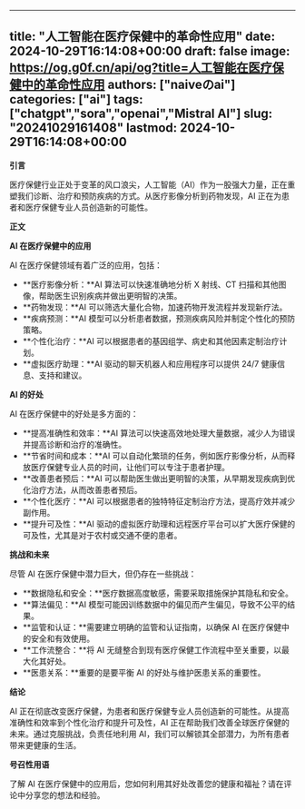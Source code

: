 
---
title: "人工智能在医疗保健中的革命性应用"
date: 2024-10-29T16:14:08+00:00
draft: false
image: https://og.g0f.cn/api/og?title=人工智能在医疗保健中的革命性应用
authors: ["naiveのai"]
categories: ["ai"]
tags: ["chatgpt","sora","openai","Mistral AI"]
slug: "20241029161408"
lastmod: 2024-10-29T16:14:08+00:00
---
**引言**

医疗保健行业正处于变革的风口浪尖，人工智能（AI）作为一股强大力量，正在重塑我们诊断、治疗和预防疾病的方式。从医疗影像分析到药物发现，AI 正在为患者和医疗保健专业人员创造新的可能性。

**正文**

**AI 在医疗保健中的应用**

AI 在医疗保健领域有着广泛的应用，包括：

- **医疗影像分析：**AI 算法可以快速准确地分析 X 射线、CT 扫描和其他图像，帮助医生识别疾病并做出更明智的决策。
- **药物发现：**AI 可以筛选大量化合物，加速药物开发流程并发现新疗法。
- **疾病预测：**AI 模型可以分析患者数据，预测疾病风险并制定个性化的预防策略。
- **个性化治疗：**AI 可以根据患者的基因组学、病史和其他因素定制治疗计划。
- **虚拟医疗助理：**AI 驱动的聊天机器人和应用程序可以提供 24/7 健康信息、支持和建议。

**AI 的好处**

AI 在医疗保健中的好处是多方面的：

- **提高准确性和效率：**AI 算法可以快速高效地处理大量数据，减少人为错误并提高诊断和治疗的准确性。
- **节省时间和成本：**AI 可以自动化繁琐的任务，例如医疗影像分析，从而释放医疗保健专业人员的时间，让他们可以专注于患者护理。
- **改善患者预后：**AI 可以帮助医生做出更明智的决策，从早期发现疾病到优化治疗方法，从而改善患者预后。
- **个性化医疗：**AI 可以根据患者的独特特征定制治疗方法，提高疗效并减少副作用。
- **提升可及性：**AI 驱动的虚拟医疗助理和远程医疗平台可以扩大医疗保健的可及性，尤其是对于农村或交通不便的患者。

**挑战和未来**

尽管 AI 在医疗保健中潜力巨大，但仍存在一些挑战：

- **数据隐私和安全：**医疗数据高度敏感，需要采取措施保护其隐私和安全。
- **算法偏见：**AI 模型可能因训练数据中的偏见而产生偏见，导致不公平的结果。
- **监管和认证：**需要建立明确的监管和认证指南，以确保 AI 在医疗保健中的安全和有效使用。
- **工作流整合：**将 AI 无缝整合到现有医疗保健工作流程中至关重要，以最大化其好处。
- **医患关系：**重要的是要平衡 AI 的好处与维护医患关系的重要性。

**结论**

AI 正在彻底改变医疗保健，为患者和医疗保健专业人员创造新的可能性。从提高准确性和效率到个性化治疗和提升可及性，AI 正在帮助我们改善全球医疗保健的未来。通过克服挑战，负责任地利用 AI，我们可以解锁其全部潜力，为所有患者带来更健康的生活。

**号召性用语**

了解 AI 在医疗保健中的应用后，您如何利用其好处改善您的健康和福祉？请在评论中分享您的想法和经验。